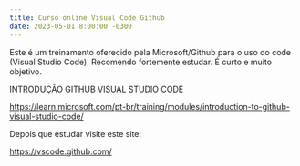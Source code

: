 ```yaml
---
title: Curso online Visual Code Github
date: 2023-05-01 8:00:00 -0300
---
```


Este é um treinamento oferecido pela Microsoft/Github para o uso do code (Visual Studio Code). Recomendo fortemente estudar. É curto e muito objetivo.

INTRODUÇÃO GITHUB VISUAL STUDIO CODE

<https://learn.microsoft.com/pt-br/training/modules/introduction-to-github-visual-studio-code/>


Depois que estudar visite este site:

<https://vscode.github.com/>
